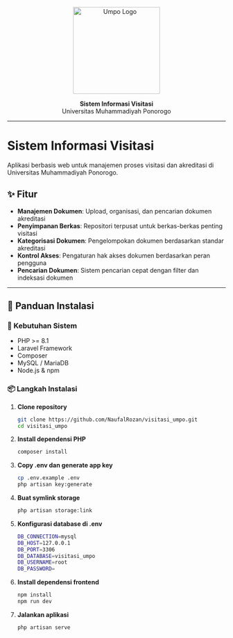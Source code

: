 <p align="center">
    <a href="#">
        <img src="https://akupintar.id/documents/20143/0/Universitas-Muhammadiyah-Ponorogo.png/4fdcd695-13b3-1682-3b70-dfe76d29222f?version=1.0&t=1535017350970&imageThumbnail=1" width="200" alt="Umpo Logo">
    </a>
</p>

<p align="center">
    <b>Sistem Informasi Visitasi</b><br>
    Universitas Muhammadiyah Ponorogo
</p>

---

# Sistem Informasi Visitasi

Aplikasi berbasis web untuk manajemen proses visitasi dan akreditasi di Universitas Muhammadiyah Ponorogo.

## ✨ Fitur

- **Manajemen Dokumen**: Upload, organisasi, dan pencarian dokumen akreditasi
- **Penyimpanan Berkas**: Repositori terpusat untuk berkas-berkas penting visitasi
- **Kategorisasi Dokumen**: Pengelompokan dokumen berdasarkan standar akreditasi
- **Kontrol Akses**: Pengaturan hak akses dokumen berdasarkan peran pengguna
- **Pencarian Dokumen**: Sistem pencarian cepat dengan filter dan indeksasi dokumen


---

## 🚀 Panduan Instalasi

### 🧰 Kebutuhan Sistem

- PHP >= 8.1
- Laravel Framework
- Composer
- MySQL / MariaDB
- Node.js & npm

### 📦 Langkah Instalasi

1. **Clone repository**

     ```bash
     git clone https://github.com/NaufalRozan/visitasi_umpo.git
     cd visitasi_umpo
     ```

2. **Install dependensi PHP**

    ```bash
    composer install
    ```

3. **Copy .env dan generate app key**

    ```bash
    cp .env.example .env
    php artisan key:generate
    ```

4. **Buat symlink storage**

    ```bash
    php artisan storage:link
    ```

5. **Konfigurasi database di .env**

    ```bash
    DB_CONNECTION=mysql
    DB_HOST=127.0.0.1
    DB_PORT=3306
    DB_DATABASE=visitasi_umpo
    DB_USERNAME=root
    DB_PASSWORD=
    ```

6. **Install dependensi frontend**

    ```bash
    npm install
    npm run dev
    ```

7. **Jalankan aplikasi**

    ```bash
    php artisan serve
    ```


